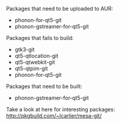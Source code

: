Packages that need to be uploaded to AUR:

 * phonon-for-qt5-git
 * phonon-gstreamer-for-qt5-git

Packages that fails to build:

 * gtk3-git
 * qt5-qtlocation-git
 * qt5-qtwebkit-git
 * qt5-qtpim-git
 * phonon-for-qt5-git

Packages that need to be built:

 * phonon-gstreamer-for-qt5-git

Take a look at here for interesting packages:
  http://pkgbuild.com/~lcarlier/mesa-git/
